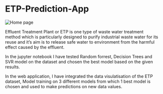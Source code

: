 # ETP-Prediction-App

![Home page](https://user-images.githubusercontent.com/88187437/215329500-dad8062c-7c5a-42b7-a2c6-b1856071e93d.PNG)


Effluent Treatment Plant or ETP is one type of waste water treatment method which is particularly designed to purify industrial waste water for its reuse and it’s aim is to release safe water to environment from the harmful effect caused by the effluent.

In the jupyter notebook I have tested Random forrest, Decision Trees and SVR model on the dataset and chosen the best model based on the given results.

In the web application, I have integrated the data visulatisation of the ETP dataset, Model training on 3 different models from which 1 best model is chosen and used to make predictions on new data values.

